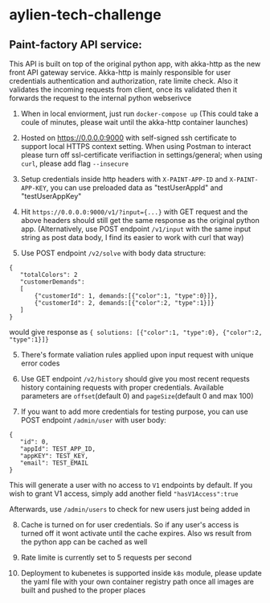 # aylien-tech-challenge

## Paint-factory API service:

This API is built on top of the original python app, with akka-http as the new front API gateway service. Akka-http is mainly responsible for user credentials authentication and authorization, rate limite check. Also it validates the incoming requests from client, once its validated then it forwards the request to the internal python webserivce

1. When in local enviorment, just run ```docker-compose up``` (This could take a coule of minutes, please wait until the akka-http container launches)

2. Hosted on https://0.0.0.0:9000 with self-signed ssh certificate to support local HTTPS context setting. When using Postman to interact please turn off ssl-certificate verifiaction in settings/general; when using ```curl```, please add flag ```--insecure```

3. Setup credentials inside http headers with ```X-PAINT-APP-ID``` and ```X-PAINT-APP-KEY```, you can use preloaded data as "testUserAppId" and "testUserAppKey"

3. Hit ```https://0.0.0.0:9000/v1/?input={...}``` with GET request and the above headers should still get the same response as the original python app. (Alternatively, use POST endpoint ```/v1/input``` with the same input string as post data body, I find its easier to work with curl that way)

4. Use POST endpoint ```/v2/solve``` with body data structure:
```
{
   "totalColors": 2
   "customerDemands": 
   [
       {"customerId": 1, demands:[{"color":1, "type":0}]}, 
       {"customerId": 2, demands:[{"color":2, "type":1}]}
   ]
}
```
would give response as ```{ solutions: [{"color":1, "type":0}, {"color":2, "type":1}]}```

5. There's formate valiation rules applied upon input request with unique error codes

6. Use GET endpoint ```/v2/history``` should give you most recent requests history containing requests with proper credentials. Available parameters are ```offset```(default 0) and ```pageSize```(default 0 and max 100)

7. If you want to add more credentials for testing purpose, you can use POST endpoint ```/admin/user``` with user body:
```
{
   "id": 0, 
   "appId": TEST_APP_ID, 
   "appKEY": TEST_KEY,
   "email": TEST_EMAIL
}
```
This will generate a user with no access to ```V1``` endpoints by default. If you wish to grant V1 access, simply add another field ```"hasV1Access":true```

Afterwards, use ```/admin/users``` to check for new users just being added in

8. Cache is turned on for user credentials. So if any user's access is turned off it wont activate until the cache expires. Also ws result from the python app can be cached as well

9. Rate limite is currently set to 5 requests per second

10. Deployment to kubenetes is supported inside ```k8s``` module, please update the yaml file with your own container registry path once all images are built and pushed to the proper places
